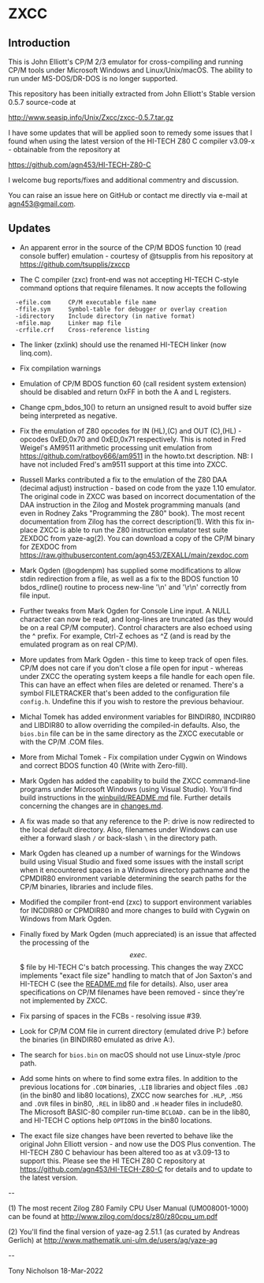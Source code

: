 # ZXCC

## Introduction

This is John Elliott's CP/M 2/3 emulator for cross-compiling and
running CP/M tools under Microsoft Windows and Linux/Unix/macOS.
The ability to run under MS-DOS/DR-DOS is no longer supported.

This repository has been initially extracted from John Elliott's
Stable version 0.5.7 source-code at

http://www.seasip.info/Unix/Zxcc/zxcc-0.5.7.tar.gz

I have some updates that will be applied soon to remedy some
issues that I found when using the latest version of the
HI-TECH Z80 C compiler v3.09-x - obtainable from the repository
at

https://github.com/agn453/HI-TECH-Z80-C

I welcome bug reports/fixes and additional commentry and discussion.

You can raise an issue here on GitHub or contact me directly via e-mail
at <agn453@gmail.com>.


## Updates

* An apparent error in the source of the CP/M BDOS function 10 (read
console buffer) emulation - courtesy of @tsupplis from his repository
at https://github.com/tsupplis/zxccp

* The C compiler (zxc) front-end was not accepting HI-TECH C-style
command options that require filenames.  It now accepts the following

```
  -efile.com     CP/M executable file name
  -ffile.sym     Symbol-table for debugger or overlay creation
  -idirectory    Include directory (in native format)
  -mfile.map     Linker map file
  -crfile.crf    Cross-reference listing
```

* The linker (zxlink) should use the renamed HI-TECH linker
(now linq.com).

* Fix compilation warnings

* Emulation of CP/M BDOS function 60 (call resident system extension)
should be disabled and return 0xFF in both the A and L registers.

* Change cpm_bdos_10() to return an unsigned result to avoid buffer
size being interpreted as negative.

* Fix the emulation of Z80 opcodes for IN (HL),(C) and OUT (C),(HL) -
opcodes 0xED,0x70 and 0xED,0x71 respectively.  This
is noted in Fred Weigel's AM9511 arithmetic processing unit
emulation from https://github.com/ratboy666/am9511 in the howto.txt
description.  NB: I have not included Fred's am9511 support at
this time into ZXCC.

* Russell Marks contributed a fix to the emulation of the Z80 DAA
(decimal adjust) instruction - based on code from the yaze 1.10
emulator.  The original code in ZXCC was based on incorrect documentation
of the DAA instruction in the Zilog and Mostek programming manuals (and
even in Rodney Zaks "Programming the Z80" book).  The most recent
documentation from Zilog has the correct description(1).  With this
fix in-place ZXCC is able to run the Z80 instruction emulator
test suite ZEXDOC from yaze-ag(2).  You can download a copy of the
CP/M binary for ZEXDOC from
https://raw.githubusercontent.com/agn453/ZEXALL/main/zexdoc.com

* Mark Ogden (@ogdenpm) has supplied some modifications to allow
stdin redirection from a file, as well as a fix to the BDOS function 10
bdos_rdline() routine to process new-line '\n' and '\r\n' correctly
from file input.

* Further tweaks from Mark Ogden for Console Line input. A NULL character
can now be read, and long-lines are truncated (as they would be on a real
CP/M computer).  Control characters are also echoed using the ^ prefix.
For example, Ctrl-Z echoes as ^Z (and is read by the emulated program
as on real CP/M).

* More updates from Mark Ogden - this time to keep track of open
files. CP/M does not care if you don't close a file open for input -
whereas under ZXCC the operating system keeps a file handle for
each open file.  This can have an effect when files are deleted or
renamed.  There's a symbol FILETRACKER that's been added to the
configuration file ```config.h```.  Undefine this if you wish to
restore the previous behaviour.

* Michal Tomek has added environment variables for BINDIR80,
INCDIR80 and LIBDIR80 to allow overriding the compiled-in defaults.
Also, the ```bios.bin``` file can be in the same directory as the
ZXCC executable or with the CP/M .COM files.

* More from Michal Tomek - Fix compilation under Cygwin on Windows and
correct BDOS function 40 (Write with Zero-fill).

* Mark Ogden has added the capability to build the ZXCC command-line
programs under Microsoft Windows (using Visual Studio).  You'll find
build instructions in the
[winbuild/README.md](https://raw.githubusercontent.com/agn453/ZXCC/main/winbuild/README.md)
file.  Further details concerning the changes are in
[changes.md](https://raw.githubusercontent.com/agn453/ZXCC/main/changes.md).

* A fix was made so that any reference to the P: drive is now redirected
to the local default directory.  Also, filenames under Windows can use either
a forward slash ```/``` or back-slash ```\``` in the directory path.

* Mark Ogden has cleaned up a number of warnings for the Windows build
using Visual Studio and fixed some issues with the install script when
it encountered spaces in a Windows directory pathname and the CPMDIR80
environment variable determining the search paths for the CP/M binaries,
libraries and include files.

* Modified the compiler front-end (zxc) to support environment variables
for INCDIR80 or CPMDIR80 and more changes to build with Cygwin on Windows
from Mark Ogden.

* Finally fixed by Mark Ogden (much appreciated) is an issue that affected
the processing of the $$exec.$$$ file by HI-TECH C's batch processing.  This
changes the way ZXCC implements "exact file size" handling to match that
of Jon Saxton's and HI-TECH C (see the
[README.md](https://raw.githubusercontent.com/agn453/HI-TECH-Z80-C/master/README.md)
file for details).  Also, user area specifications on CP/M filenames have
been removed - since they're not implemented by ZXCC.

* Fix parsing of spaces in the FCBs - resolving issue #39.

* Look for CP/M COM file in current directory (emulated drive P:) before
the binaries (in BINDIR80 emulated as drive A:).

* The search for ```bios.bin``` on macOS should not use Linux-style
/proc path.

* Add some hints on where to find some extra files.  In addition to the
previous locations for ```.COM``` binaries, ```.LIB``` libraries and
object files ```.OBJ``` (in the bin80 and lib80 locations), ZXCC now
searches for ```.HLP```, ```.MSG``` and ```.OVR``` files in bin80, ```.REL```
in lib80 and ```.H``` header files in include80.  The Microsoft BASIC-80
compiler run-time ```BCLOAD.``` can be in the lib80, and HI-TECH C options
help ```OPTIONS``` in the bin80 locations.

* The exact file size changes have been reverted to behave like the
original John Elliott version - and now use the DOS Plus convention.
The HI-TECH Z80 C behaviour has been altered too as at v3.09-13 to
support this.  Please see the HI TECH Z80 C repository at
https://github.com/agn453/HI-TECH-Z80-C for details and to update
to the latest version.


--

(1) The most recent Zilog Z80 Family CPU User Manual (UM008001-1000)
can be found at http://www.zilog.com/docs/z80/z80cpu_um.pdf

(2) You'll find the final version of yaze-ag 2.51.1 (as curated by
Andreas Gerlich) at http://www.mathematik.uni-ulm.de/users/ag/yaze-ag

--

Tony Nicholson
18-Mar-2022
